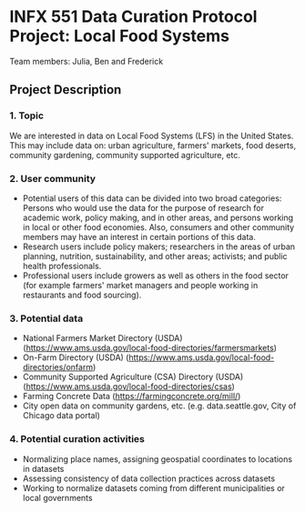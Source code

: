 # INFX 551 Data Curation Protocol Project: Local Food Systems
   Team members: Julia, Ben and Frederick
## Project Description
### 1. Topic
   We are interested in data on Local Food Systems (LFS) in the United States. This may include data on: urban agriculture, farmers' markets, food deserts, community gardening, community supported agriculture, etc.
### 2. User community
  + Potential users of this data can be divided into two broad categories: Persons who would use the data for the purpose of research for academic work, policy making, and in other areas, and persons working in local or other food economies. Also, consumers and other community members may have an interest in certain portions of this data.  
  + Research users include policy makers; researchers in the areas of urban planning, nutrition, sustainability, and other areas; activists; and public health professionals.     
  + Professional users include growers as well as others in the food sector (for example farmers' market managers and people working in restaurants and food sourcing).
### 3. Potential data
  + National Farmers Market Directory (USDA) (https://www.ams.usda.gov/local-food-directories/farmersmarkets)
  + On-Farm Directory (USDA) (https://www.ams.usda.gov/local-food-directories/onfarm)
  + Community Supported Agriculture (CSA) Directory (USDA) (https://www.ams.usda.gov/local-food-directories/csas)
  + Farming Concrete Data (https://farmingconcrete.org/mill/)
  + City open data on community gardens, etc. (e.g. data.seattle.gov, City of Chicago data portal)
### 4. Potential curation activities
  + Normalizing place names, assigning geospatial coordinates to locations in datasets
  + Assessing consistency of data collection practices across datasets
  + Working to normalize datasets coming from different municipalities or local governments
